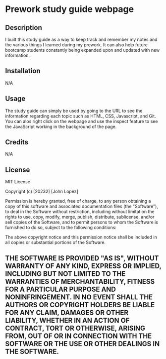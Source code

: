 # Prework study guide webpage

## Description
I built this study guide as a way to keep track and remember my notes and the various things I learned during my prework. It can also help future bootcamp students constantly being expanded upon and updated with new information.

## Installation

N/A

## Usage
The study guide can simply be used by going to the URL to see the information regarding each topic such as HTML, CSS, Javascript, and Git. You can alos right click on the webpage and use the inspect feature to see the JavaScript working in the background of the page.

## Credits
N/A

## License
MIT License

Copyright (c) [20232] [John Lopez]

Permission is hereby granted, free of charge, to any person obtaining a copy
of this software and associated documentation files (the "Software"), to deal
in the Software without restriction, including without limitation the rights
to use, copy, modify, merge, publish, distribute, sublicense, and/or sell
copies of the Software, and to permit persons to whom the Software is
furnished to do so, subject to the following conditions:

The above copyright notice and this permission notice shall be included in all
copies or substantial portions of the Software.

THE SOFTWARE IS PROVIDED "AS IS", WITHOUT WARRANTY OF ANY KIND, EXPRESS OR
IMPLIED, INCLUDING BUT NOT LIMITED TO THE WARRANTIES OF MERCHANTABILITY,
FITNESS FOR A PARTICULAR PURPOSE AND NONINFRINGEMENT. IN NO EVENT SHALL THE
AUTHORS OR COPYRIGHT HOLDERS BE LIABLE FOR ANY CLAIM, DAMAGES OR OTHER
LIABILITY, WHETHER IN AN ACTION OF CONTRACT, TORT OR OTHERWISE, ARISING FROM,
OUT OF OR IN CONNECTION WITH THE SOFTWARE OR THE USE OR OTHER DEALINGS IN THE
SOFTWARE.
---

